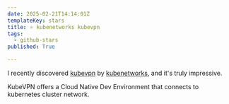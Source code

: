```yaml
---
date: 2025-02-21T14:14:01Z
templateKey: stars
title: ⭐ kubenetworks kubevpn
tags:
  - github-stars
published: True

---
```


I recently discovered [kubevpn](https://github.com/kubenetworks/kubevpn) by [kubenetworks](https://github.com/kubenetworks), and it's truly impressive.

KubeVPN offers a Cloud Native Dev Environment that connects to kubernetes cluster network.
